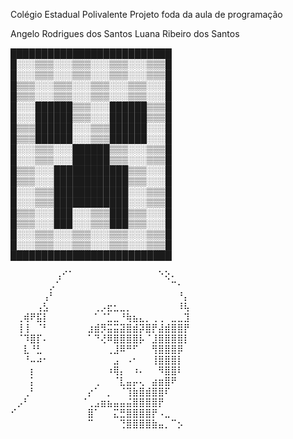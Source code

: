 Colégio Estadual Polivalente
 Projeto foda da aula de programação

Angelo Rodrigues dos Santos
Luana Ribeiro dos Santos

██████████████████████████                  
█░░░▒▒▒░░░▒▒▒░░░▒▒▒░░░▒▒▒█
█░░░▒▒▒░░░▒▒▒░░░▒▒▒░░░▒▒▒█
█▒▒▒░░░▒▒▒░░░▒▒▒░░░▒▒▒░░░█
█▒▒▒░░░▒▒▒░░░▒▒▒░░░▒▒▒░░░█
█░░░██████▒▒▒░░░██████▒▒▒█
█░░░██████▒▒▒░░░██████▒▒▒█
█▒▒▒██████░░░▒▒▒██████░░░█
█▒▒▒██████░░░▒▒▒██████░░░█
█░░░▒▒▒░░░██████▒▒▒░░░▒▒▒█
█░░░▒▒▒░░░██████▒▒▒░░░▒▒▒█
█▒▒▒░░░████████████▒▒▒░░░█
█▒▒▒░░░████████████▒▒▒░░░█
█░░░▒▒▒████████████░░░▒▒▒█
█░░░▒▒▒████████████░░░▒▒▒█
█▒▒▒░░░███░░░▒▒▒███▒▒▒░░░█
█▒▒▒░░░███░░░▒▒▒███▒▒▒░░░█
█░░░▒▒▒░░░▒▒▒░░░▒▒▒░░░▒▒▒█
█░░░▒▒▒░░░▒▒▒░░░▒▒▒░░░▒▒▒█
██████████████████████████

⠀⠀⠀⠀⠀⠀⠀⢠⠊⠁⠀⠀⠀⠀⠀⠀⠀⠀⠀⠀⠀⠀⠀⠑⢕⠄⠀⠀
⠀⠀⠀⠀⠀⠀⡠⠁⠀⠀⠀⠀⠀⠀⠀⠀⠀⠀⠀⠀⠀⠀⠀⠀⠀⠉⠂⠀
⠀⠀⠀⠀⠀⢠⠃⠀⠀⠀⠀⠀⠀⠀⠀⠀⠀⠀⠀⠀⠀⠀⠀⠀⠀⠀⠘⡄
⠀⠀⠀⠀⢠⣣⠀⠀⠀⠀⠀⠀⠀⢀⡠⣖⣂⣀⡀⠀⠀⠀⠀⠀⠀⠀⠸⢧
⠀⢀⢾⠟⣯⡇⠀⠀⠀⠀⠀⠀⠀⠁⠈⣁⣀⠘⢷⣦⣄⡀⢀⢀⠀⣀⣀⣹
⠀⢸⢸⠀⠈⠃⠀⠀⠀⠀⠀⠀⣰⣾⡻⣭⣭⣽⣿⣾⡽⣿⡟⣼⣾⣿⣿⡟
⠀⠈⠹⣿⡏⠄⠀⠀⠀⠀⠀⠀⠁⠙⢜⠿⣿⣿⣿⣿⡧⠈⣸⣿⣿⣿⣿⡇
⠀⠀⣇⠘⣃⠀⠀⠀⠀⠀⠀⠀⠀⠀⠀⢀⣸⠿⠛⠋⠀⠀⢻⣿⣿⣿⡿⠀
⠀⠀⠘⠤⠴⠂⠀⠀⠀⠀⠀⠀⠀⠀⠀⠀⣠⠀⠠⠂⠀⠀⢸⣿⣿⣿⡇⠀
⠀⠀⠀⡆⠀⠀⠀⠀⠀⠀⠀⠀⠀⠀⠀⠰⢿⡄⠀⠰⠄⠀⠀⠻⣿⣿⠇⠀
⠀⠀⠀⡅⠀⠀⠀⠀⠀⠀⠀⠀⠀⢀⠀⠀⠈⣇⣤⡤⢄⠀⣴⣶⣿⠟⠀⠀
⠀⠀⢀⠃⠀⠀⠀⠀⠀⠀⠀⠀⡔⠁⠀⡀⠀⠈⢹⣷⣿⣾⣿⣿⠏⠀⠀⠀
⠀⡠⠃⠀⠀⠀⠀⠀⠀⠀⠀⠈⢀⣠⣶⣦⣤⣤⣬⣿⣿⣿⣿⡟⠀⠀⠀⠀
⠊⠀⠀⠀⠀⠀⠀⠀⠀⠀⠀⠀⣿⠁⠀⠀⣍⣛⣿⣿⣿⣿⡟⠠⣀⠀⠀⠀
⠀⠀⠀⠀⠀⠀⠀⠀⠀⠀⠀⠀⠉⠀⠀⠀⠀⢙⣿⣿⣿⣿⣷⣤⡀⠉⡢⠀
